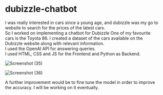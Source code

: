 # dubizzle-chatbot
I was really interested in cars since a young age, and dubizzle was my go to website to search for the prices of the latest cars.  
So I worked on implementing a chatbot for Dubizzle
One of my favourite cars is the Toyota 86. I created a dataset of the cars available on the Dubizzle website along with relevant information.  
I used the OpenAI API for answering queries.  
I used HTML, CSS and JS for the Frontend and Python as Backend.  
  
![Screenshot (35)](https://github.com/ionjestin/dubizzle-chatbot/assets/67427376/3705b262-ac21-4a3f-bda5-a37f55f43689)  

![Screenshot (36)](https://github.com/ionjestin/dubizzle-chatbot/assets/67427376/d8f23eaa-5022-4998-881d-fcc4fc61d638)  

A further improvement would be to fine tune the model in order to improve the accuracy. I will be working on it eventually.
